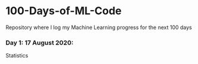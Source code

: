# 100-Days-of-ML-Code
Repository where I log my Machine Learning progress for the next 100 days

### Day 1: 17 August 2020:
Statistics
